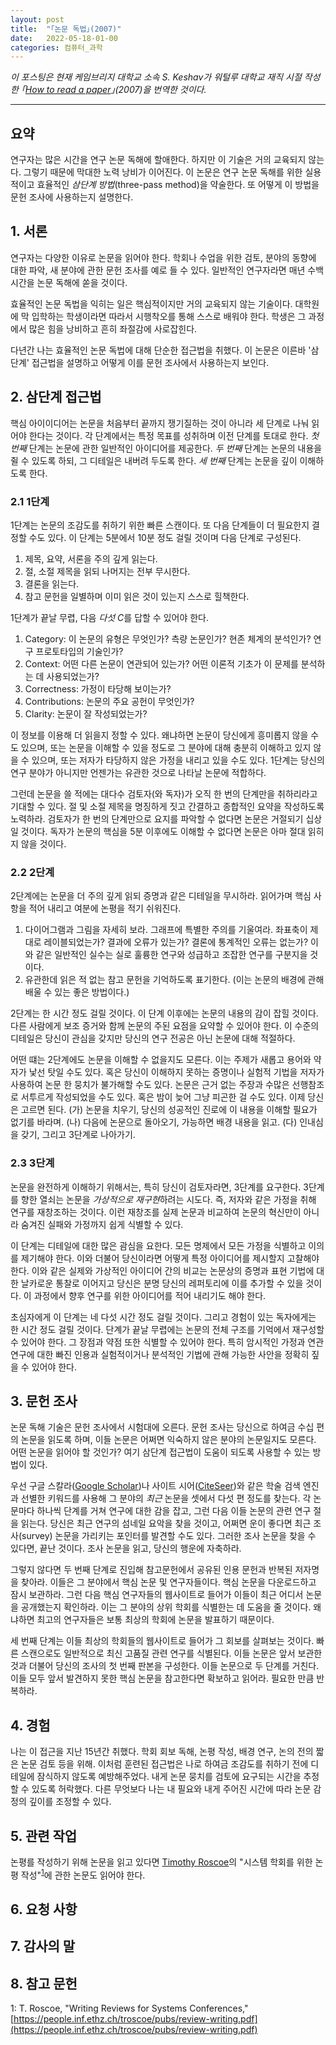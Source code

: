 ```yaml
---
layout: post
title:  "｢논문 독법｣(2007)"
date:   2022-05-18-01-00
categories: 컴퓨터_과학
---
```

*이 포스팅은 현재 케임브리지 대학교 소속 S. Keshav가 워털루 대학교 재직 시절 작성한 ｢[How to read a paper](https://dl.acm.org/doi/10.1145/1273445.1273458)｣(2007)을 번역한 것이다.*

---

## 요약

연구자는 많은 시간을 연구 논문 독해에 할애한다. 하지만 이 기술은 거의 교육되지 않는다. 그렇기 때문에 막대한 노력 낭비가 이어진다. 이 논문은 연구 논문 독해를 위한 실용적이고 효율적인 *삼단계 방법*(three-pass method)을 약술한다. 또 어떻게 이 방법을 문헌 조사에 사용하는지 설명한다.

## 1. 서론

연구자는 다양한 이유로 논문을 읽어야 한다. 학회나 수업을 위한 검토, 분야의 동향에 대한 파악, 새 분야에 관한 문헌 조사를 예로 들 수 있다. 일반적인 연구자라면 매년 수백 시간을 논문 독해에 쏟을 것이다.

효율적인 논문 독법을 익히는 일은 핵심적이지만 거의 교육되지 않는 기술이다. 대학원에 막 입학하는 학생이라면 따라서 시행착오를 통해 스스로 배워야 한다. 학생은 그 과정에서 많은 힘을 낭비하고 흔히 좌절감에 사로잡힌다.

다년간 나는 효율적인 논문 독법에 대해 단순한 접근법을 취했다. 이 논문은 이른바 '삼단계' 접근법을 설명하고 어떻게 이를 문헌 조사에서 사용하는지 보인다.

## 2. 삼단계 접근법

핵심 아이이디어는 논문을 처음부터 끝까지 쟁기질하는 것이 아니라 세 단계로 나눠 읽어야 한다는 것이다. 각 단계에서는 특정 목표를 성취하며 이전 단계를 토대로 한다. *첫 번째* 단계는 논문에 관한 일반적인 아이디어를 제공한다. *두 번째* 단계는 논문의 내용을 쥘 수 있도록 하되, 그 디테일은 내버려 두도록 한다. *세 번째* 단계는 논문을 깊이 이해하도록 한다.

### 2.1 1단계

1단계는 논문의 조감도를 취하기 위한 빠른 스캔이다. 또 다음 단계들이 더 필요한지 결정할 수도 있다. 이 단계는 5분에서 10분 정도 걸릴 것이며 다음 단계로 구성된다.

1. 제목, 요약, 서론을 주의 깊게 읽는다.
2. 절, 소절 제목을 읽되 나머지는 전부 무시한다.
3. 결론을 읽는다.
4. 참고 문헌을 일별하며 이미 읽은 것이 있는지 스스로 힐책한다.

1단계가 끝날 무렵, 다음 *다섯 C*를 답할 수 있어야 한다.

1. Category: 이 논문의 유형은 무엇인가? 측량 논문인가? 현존 체계의 분석인가? 연구 프로토타입의 기술인가?
2. Context: 어떤 다른 논문이 연관되어 있는가? 어떤 이론적 기초가 이 문제를 분석하는 데 사용되었는가?
3. Correctness: 가정이 타당해 보이는가?
4. Contributions: 논문의 주요 공헌이 무엇인가?
5. Clarity: 논문이 잘 작성되었는가?

이 정보를 이용해 더 읽을지 정할 수 있다. 왜냐하면 논문이 당신에게 흥미롭지 않을 수도 있으며, 또는 논문을 이해할 수 있을 정도로 그 분야에 대해 충분히 이해하고 있지 않을 수 있으며, 또는 저자가 타당하지 않은 가정을 내리고 있을 수도 있다. 1단계는 당신의 연구 분야가 아니지만 언젠가는 유관한 것으로 나타날 논문에 적합하다.

그런데 논문을 쓸 적에는 대다수 검토자(와 독자)가 오직 한 번의 단계만을 취하리라고 기대할 수 있다. 절 및 소절 제목을 명징하게 짓고 간결하고 종합적인 요약을 작성하도록 노력하라. 검토자가 한 번의 단계만으로 요지를 파악할 수 없다면 논문은 거절되기 십상일 것이다. 독자가 논문의 핵심을 5분 이후에도 이해할 수 없다면 논문은 아마 절대 읽히지 않을 것이다.

### 2.2 2단계

2단계에는 논문을 더 주의 깊게 읽되 증명과 같은 디테일을 무시하라. 읽어가며 핵심 사항을 적어 내리고 여분에 논평을 적기 쉬워진다.

1. 다이어그램과 그림을 자세히 보라. 그래프에 특별한 주의를 기울여라. 좌표축이 제대로 레이블되었는가? 결과에 오류가 있는가? 결론에 통계적인 오류는 없는가? 이와 같은 일반적인 실수는 실로 훌륭한 연구와 성급하고 조잡한 연구를 구분지을 것이다.
2. 유관한데 읽은 적 없는 참고 문헌을 기억하도록 표기한다. (이는 논문의 배경에 관해 배울 수 있는 좋은 방법이다.)

2단계는 한 시간 정도 걸릴 것이다. 이 단계 이후에는 논문의 내용의 감이 잡힐 것이다. 다른 사람에게 보조 증거와 함께 논문의 주된 요점을 요약할 수 있어야 한다. 이 수준의 디테일은 당신이 관심을 갖지만 당신의 연구 전공은 아닌 논문에 대해 적절하다.

어떤 떄는 2단계에도 논문을 이해할 수 없을지도 모른다. 이는 주제가 새롭고 용어와 약자가 낯선 탓일 수도 있다. 혹은 당신이 이해하지 못하는 증명이나 실험적 기법을 저자가 사용하여 논문 한 뭉치가 불가해할 수도 있다. 논문은 근거 없는 주장과 수많은 선행참조로 서투르게 작성되었을 수도 있다. 혹은 밤이 늦어 그냥 피곤한 걸 수도 있다. 이제 당신은 고르면 된다. (가) 논문을 치우기, 당신의 성공적인 진로에 이 내용을 이해할 필요가 없기를 바라며. (나) 다음에 논문으로 돌아오기, 가능하면 배경 내용을 읽고. (다) 인내심을 갖기, 그리고 3단계로 나아가기.

### 2.3 3단계

논문을 완전하게 이해하기 위해서는, 특히 당신이 검토자라면, 3단계를 요구한다. 3단계를 향한 열쇠는 논문을 *가상적으로 재구현*하려는 시도다. 즉, 저자와 같은 가정을 취해 연구를 재창조하는 것이다. 이런 재창조를 실제 논문과 비교하여 논문의 혁신만이 아니라 숨겨진 실패와 가정까지 쉽게 식별할 수 있다.

이 단계는 디테일에 대한 많은 괌심을 요한다. 모든 명제에서 모든 가정을 식별하고 이의를 제기해야 한다. 이와 더불어 당신이라면 어떻게 특정 아이디어를 제시할지 고찰해야 한다. 이와 같은 실제와 가상적인 아이디어 간의 비교는 논문상의 증명과 표현 기법에 대한 날카로운 통찰로 이어지고 당신은 분명 당신의 레퍼토리에 이를 추가할 수 있을 것이다. 이 과정에서 향후 연구를 위한 아이디어를 적어 내리기도 해야 한다.

초심자에게 이 단계는 네 다섯 시간 정도 걸릴 것이다. 그리고 경험이 있는 독자에게는 한 시간 정도 걸릴 것이다. 단계가 끝날 무렵에는 논문의 전체 구조를 기억에서 재구성할 수 있어야 한다. 그 장점과 약점 또한 식별할 수 있어야 한다. 특히 암시적인 가정과 연관 연구에 대한 빠진 인용과 실험적이거나 분석적인 기법에 관해 가능한 사안을 정확히 짚을 수 있어야 한다.

## 3. 문헌 조사

논문 독해 기술은 문헌 조사에서 시험대에 오른다. 문헌 조사는 당신으로 하여금 수십 편의 논문을 읽도록 하며, 이들 논문은 어쩌면 익숙하지 않은 분야의 논문일지도 모른다. 어떤 논문을 읽어야 할 것인가? 여기 삼단계 접근법이 도움이 되도록 사용할 수 있는 방법이 있다.

우선 구글 스칼라([Google Scholar](https://scholar.google.com/))나 사이트 시어([CiteSeer](http://citeseerx.ist.psu.edu/index;jsessionid=802EAC06AD1A65A897EFE0745DFCABDC))와 같은 학술 검색 엔진과 선별한 키워드를 사용해 그 분야의 *최근* 논문을 셋에서 다섯 편 정도를 찾는다. 각 논문마다 하나씩 단계를 거쳐 연구에 대한 감을 잡고, 그런 다음 이들 논문의 관련 연구 절을 읽는다. 당신은 최근 연구의 섬네일 요악을 찾을 것이고, 어쩌면 운이 좋다면 최근 조사(survey) 논문을 가리키는 포인터를 발견할 수도 있다. 그러한 조사 논문을 찾을 수 있다면, 끝난 것이다. 조사 논문을 읽고, 당신의 행운에 자축하라.

그렇지 않다면 두 번째 단계로 진입해 참고문헌에서 공유된 인용 문헌과 반복된 저자명을 찾아라. 이들은 그 분야에서 핵심 논문 및 연구자들이다. 핵심 논문을 다운로드하고 잠시 보관하라. 그런 다음 핵심 연구자들의 웹사이트로 들어가 이들이 최근 어디서 논문을 공개했는지 확인하라. 이는 그 분야의 상위 학회를 식별한는 데 도움을 줄 것이다. 왜냐하면 최고의 연구자들은 보통 최상의 학회에 논문을 발표하기 때문이다.

세 번째 단계는 이들 최상의 학회들의 웹사이트로 들어가 그 회보를 살펴보는 것이다. 빠른 스캔으로도 일반적으로 최신 고품질 관련 연구를 식별된다. 이들 논문은 앞서 보관한 것과 더불어 당신의 조사의 첫 번째 판본을 구성한다. 이들 논문으로 두 단계를 거친다. 이들 모두 앞서 발견하지 못한 핵심 논문을 참고한다면 확보하고 읽어라. 필요한 만큼 반복하라.

## 4. 경험

나는 이 접근을 지난 15년간 취했다. 학회 회보 독해, 논평 작성, 배경 연구, 논의 전의 짧은 논문 검토 등을 위해. 이처럼 훈련된 접근법은 나로 하여금 조감도를 취하기 전에 디테일에 잠식하지 않도록 예방해주었다. 내게 논문 뭉치를 검토에 요구되는 시간을 추정할 수 있도록 허락했다. 다른 무엇보다 나는 내 필요와 내게 주어진 시간에 따라 논문 감정의 깊이를 조정할 수 있다.

## 5. 관련 작업

논평를 작성하기 위해 논문을 읽고 있다면 [Timothy Roscoe](https://inf.ethz.ch/people/person-detail.roscoe.html)의 "시스템 학회를 위한 논평 작성"<sup>[1](#footnote_1)</sup>에 관한 논문도 읽어야 한다.

## 6. 요청 사항

## 7. 감사의 말

## 8. 참고 문헌

<a name="footnote_1">1</a>: T. Roscoe, "Writing Reviews for Systems Conferences,"
[https://people.inf.ethz.ch/troscoe/pubs/review-writing.pdf](https://people.inf.ethz.ch/troscoe/pubs/review-writing.pdf)

